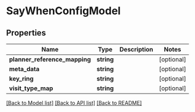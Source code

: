 # SayWhenConfigModel

## Properties
Name | Type | Description | Notes
------------ | ------------- | ------------- | -------------
**planner_reference_mapping** | **string** |  | [optional] 
**meta_data** | **string** |  | [optional] 
**key_ring** | **string** |  | [optional] 
**visit_type_map** | **string** |  | [optional] 

[[Back to Model list]](../README.md#documentation-for-models) [[Back to API list]](../README.md#documentation-for-api-endpoints) [[Back to README]](../README.md)


